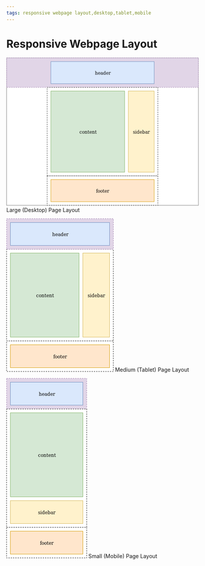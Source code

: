 ```yaml
---
tags: responsive webpage layout,desktop,tablet,mobile
---
```

# Responsive Webpage Layout

![large page layout](/assets/images/large_layout.png)
Large (Desktop) Page Layout

![medium page layout](/assets/images/medium_layout.png)
Medium (Tablet) Page Layout

![small page layout](/assets/images/small_layout.png)
Small (Mobile) Page Layout

